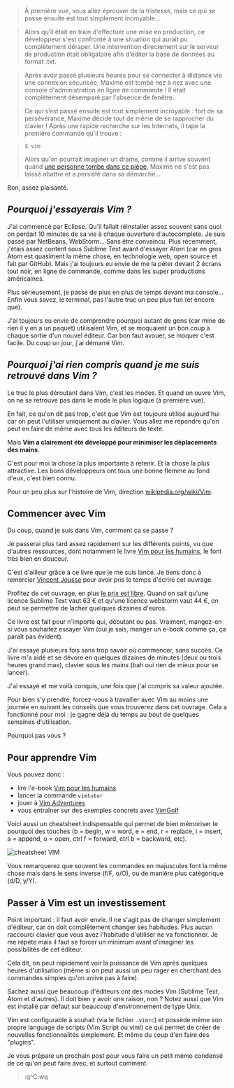 > À première vue, vous allez éprouver de la tristesse, mais ce qui se passe ensuite est tout simplement incroyable...

> Alors qu’il était en train d'effectuer une mise en production,
ce développeur s'est confronté à une situation qui aurait pu complètement déraper.
Une intervention directement sur le serveur de production était obligatoire afin d'éditer la base de données au format .txt.

> Après avoir passé plusieurs heures pour se connecter à distance via une connexion sécurisée,
Maxime est tombé nez à nez avec une console d'administration en ligne de commande !
Il était complètement désemparé par l'absence de fenêtre.

> Ce qui s’est passé ensuite est tout simplement incroyable :
fort de sa persévérance, Maxime décide tout de même de se rapprocher du clavier !
Après une rapide recherche sur les Internets,
il tape la première commande qu'il trouve :

> ```console
> $ vim
> ```

> Alors qu'on pourrait imaginer un drame, comme il arrive souvent quand [une personne tombe dans ce piège](https://duckduckgo.com/?q=I+am+stuck+in+VIM),
Maxime ne s'est pas laissé abattre et a persisté dans sa démarche...

Bon, assez plaisanté.

## _Pourquoi j'essayerais Vim ?_

J'ai commencé par Eclipse. Qu'il fallait réinstaller assez souvent sans quoi on perdait 10 minutes de sa vie à chaque ouverture d'autocomplete.
Je suis passé par NetBeans, WebStorm... Sans être convaincu. Plus récemment, j'étais assez content sous Sublime Text avant d'essayer Atom
(car en gros Atom est quasiment la même chose, en technologie web, open source et fait par GitHub).
Mais j'ai toujours eu envie de me la péter devant 2 écrans tout noir,
en ligne de commande, comme dans les super productions américaines.

Plus sérieusement, je passe de plus en plus de temps devant ma console...
Enfin vous savez, le terminal, pas l'autre truc un peu plus fun (et encore que).

J'ai toujours eu envie de comprendre pourquoi autant de gens (car mine de rien il y en a un paquet) utilisaient Vim,
et se moquaient un bon coup à chaque sortie d'un nouvel éditeur.
Car bon faut avouer, se moquer c'est facile.
Du coup un jour, j'ai démarré Vim.

## _Pourquoi j'ai rien compris quand je me suis retrouvé dans Vim ?_

Le truc le plus déroutant dans Vim, c'est les modes.
Et quand on ouvre Vim, on ne se retrouve pas dans le mode le plus logique (à première vue).

En fait, ce qu'on dit pas trop, c'est que Vim est toujours utilisé aujourd'hui car on peut l'utiliser uniquement au clavier.
Vous allez me répondre qu'on peut en faire de même avec tous les éditeurs de texte.

Mais **Vim a clairement été développé pour minimiser les déplacements des mains**.

C'est pour moi la chose la plus importante à retenir. Et la chose la plus attractive.
Les bons développeurs ont tous une bonne flemme au fond d'eux, c'est bien connu.

Pour un peu plus sur l'histoire de Vim, direction [wikipedia.org/wiki/Vim](https://fr.wikipedia.org/wiki/Vim).

## Commencer avec Vim

Du coup, quand je suis dans Vim, comment ça se passe ?

Je passerai plus tard assez rapidement sur les différents points, vu que d'autres ressources,
dont notamment le livre [Vim pour les humains](https://vimebook.com/), le font très bien en douceur.

C'est d'ailleur grâce à ce livre que je me suis lancé.
Je tiens donc à remercier [Vincent Jousse](http://viserlalune.com/) pour avoir pris le temps d'écrire cet ouvrage.

Profitez de cet ouvrage, en plus [le prix est libre](http://ploum.net/le-prix-libre-une-impossible-utopie/). Quand on sait qu'une licence Sublime Text vaut 63 € et qu'une licence webstorm vaut 44 €, on peut se permettre de lacher quelques dizaines d'euros.

Ce livre est fait pour n'importe qui, débutant ou pas.
Vraiment, mangez-en si vous souhaitez essayer Vim (oui je sais, manger un e-book comme ça, ça paraît pas évident).

J'ai essayé plusieurs fois sans trop savoir où commencer, sans succès.
Ce livre m'a aidé et se dévore en quelques dizaines de minutes (deux ou trois heures grand max),
clavier sous les mains (bah oui rien de mieux pour se lancer).

J'ai essayé et me voilà conquis, une fois que j'ai compris sa valeur ajoutée.

Pour bien s'y prendre, forcez-vous à travailler avec Vim au moins une journée en suivant les conseils que vous trouverez dans cet ouvrage.
Cela a fonctionné pour moi : je gagne déjà du temps au bout de quelques semaines d'utilisation.

Pourquoi pas vous ?

## Pour apprendre Vim

Vous pouvez donc :

- lire l'e-book [Vim pour les humains](http://vimebook.com)
- lancer la commande `vimtutor`
- jouer à [Vim Adventures](http://vim-adventures.com/)
- vous entraîner sur des exemples concrets avec [VimGolf](http://vimgolf.com/)

Voici aussi un cheatsheet indispensable qui permet de bien mémoriser le pourquoi des touches
(b = begin, w = word, e = end, r = replace, i = insert, a = append, o = open, ctrl f = forward, ctrl b = backward, etc).

![cheatsheet VIM](../vim-cheatsheet.gif)

Vous remarquerez que souvent les commandes en majuscules font la même chose mais dans le sens inverse (f/F, o/O), ou de manière plus catégorique (d/D, y/Y).

## Passer à Vim est un investissement

Point important : il faut avoir envie.
Il ne s'agit pas de changer simplement d'éditeur, car on doit complètement changer ses habitudes.
Plus aucun raccourci clavier que vous avez l'habitude d'utiliser ne va fonctionner.
Je me répète mais il faut se forcer un minimum avant d'imaginer les possibilités de cet éditeur.

Cela dit, on peut rapidement voir la puissance de Vim après quelques heures d'utilisation
(même si on peut aussi un peu rager en cherchant des commandes simples qu'on arrive pas à faire).

Sachez aussi que beaucoup d'éditeurs ont des modes Vim (Sublime Text, Atom et d'autres). Il doit bien y avoir une raison, non ?
Notez aussi que Vim est installé par défaut sur beaucoup d'environnement de type Unix.

Vim est configurable à souhait (via le fichier `.vimrc`) et possède même son propre language de scripts (Vim Script ou viml)
ce qui permet de créer de nouvelles fonctionnalités simplement. Et même du coup d'en faire des "plugins".

Je vous prépare un prochain post pour vous faire un petit mémo condensé de ce qu'on peut faire avec, et surtout comment.

> :q^C:wq
